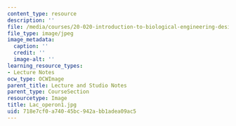 ```yaml
---
content_type: resource
description: ''
file: /media/courses/20-020-introduction-to-biological-engineering-design-spring-2009/718e7cf0a74045bc942abb1adea09ac5_Lac_operon1.jpg
file_type: image/jpeg
image_metadata:
  caption: ''
  credit: ''
  image-alt: ''
learning_resource_types:
- Lecture Notes
ocw_type: OCWImage
parent_title: Lecture and Studio Notes
parent_type: CourseSection
resourcetype: Image
title: Lac_operon1.jpg
uid: 718e7cf0-a740-45bc-942a-bb1adea09ac5
---
```


